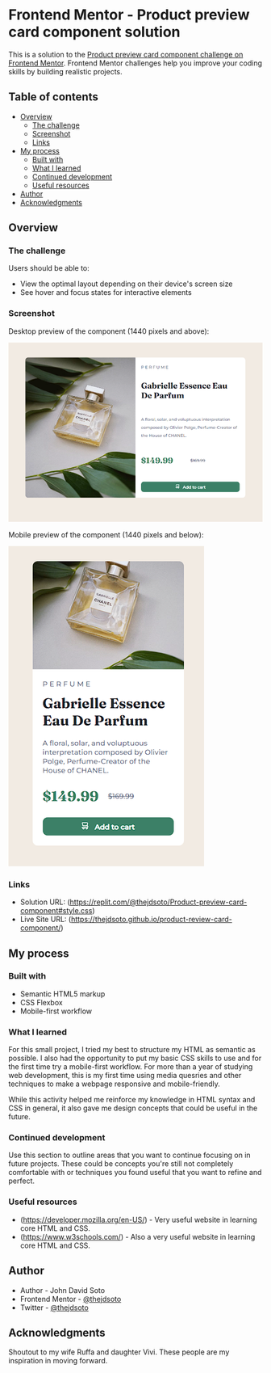 # Frontend Mentor - Product preview card component solution

This is a solution to the [Product preview card component challenge on Frontend Mentor](https://www.frontendmentor.io/challenges/product-preview-card-component-GO7UmttRfa). Frontend Mentor challenges help you improve your coding skills by building realistic projects.

## Table of contents

- [Overview](#overview)
  - [The challenge](#the-challenge)
  - [Screenshot](#screenshot)
  - [Links](#links)
- [My process](#my-process)
  - [Built with](#built-with)
  - [What I learned](#what-i-learned)
  - [Continued development](#continued-development)
  - [Useful resources](#useful-resources)
- [Author](#author)
- [Acknowledgments](#acknowledgments)

## Overview

### The challenge

Users should be able to:

- View the optimal layout depending on their device's screen size
- See hover and focus states for interactive elements


### Screenshot

Desktop preview of the component (1440 pixels and above):

![](./screenshot-desktop.PNG)

Mobile preview of the component (1440 pixels and below):

![](./screenshot-mobile.PNG)


### Links

- Solution URL: (https://replit.com/@thejdsoto/Product-preview-card-component#style.css)
- Live Site URL: (https://thejdsoto.github.io/product-review-card-component/)


## My process

### Built with

- Semantic HTML5 markup
- CSS Flexbox
- Mobile-first workflow


### What I learned

For this small project, I tried my best to structure my HTML as semantic as possible. I also had the opportunity to put my basic CSS skills to use and for the first time try a mobile-first workflow. For more than a year of studying web development, this is my first time using media quesries and other techniques to make a webpage responsive and mobile-friendly.

While this activity helped me reinforce my knowledge in HTML syntax and CSS in general, it also gave me design concepts that could be useful in the future.


### Continued development

Use this section to outline areas that you want to continue focusing on in future projects. These could be concepts you're still not completely comfortable with or techniques you found useful that you want to refine and perfect.


### Useful resources

- (https://developer.mozilla.org/en-US/) - Very useful website in learning core HTML and CSS.
- (https://www.w3schools.com/) - Also a very useful website in learning core HTML and CSS.


## Author

- Author - John David Soto
- Frontend Mentor - [@thejdsoto](https://www.frontendmentor.io/profile/thejdsoto)
- Twitter - [@thejdsoto](https://twitter.com/thejdsoto)


## Acknowledgments

Shoutout to my wife Ruffa and daughter Vivi. These people are my inspiration in moving forward.
